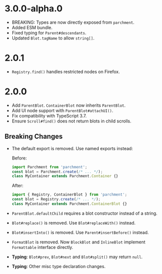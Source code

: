 # 3.0.0-alpha.0

- BREAKING: Types are now directly exposed from `parchment`.
- Added ESM bundle.
- Fixed typing for `Parent#descendants`.
- Updated `Blot.tagName` to allow `string[]`.

# 2.0.1

- `Registry.find()` handles restricted nodes on Firefox.

# 2.0.0

- Add `ParentBlot`. `ContainerBlot` now inherits `ParentBlot`.
- Add UI node support with `ParentBlot#attachUI()`.
- Fix compatibility with TypeScript 3.7.
- Ensure `Scroll#find()` does not return blots in child scrolls.

## Breaking Changes

- The default export is removed. Use named exports instead:

  Before:

  ```ts
  import Parchment from 'parchment';
  const blot = Parchment.create(/* ... */);
  class MyContainer extends Parchment.Container {}
  ```

  After:

  ```ts
  import { Registry, ContainerBlot } from 'parchment';
  const blot = Registry.create(/* ... */);
  class MyContainer extends Parchment.ContainerBlot {}
  ```

- `ParentBlot.defaultChild` requires a blot constructor instead of a string.
- `Blot#replace()` is removed. Use `Blot#replaceWith()` instead.
- `Blot#insertInto()` is removed. Use `Parent#insertBefore()` instead.
- `FormatBlot` is removed. Now `BlockBlot` and `InlineBlot` implement `Formattable` interface directly.
- **Typing**: `Blot#prev`, `Blot#next` and `Blot#split()` may return `null`.
- **Typing**: Other misc type declaration changes.
